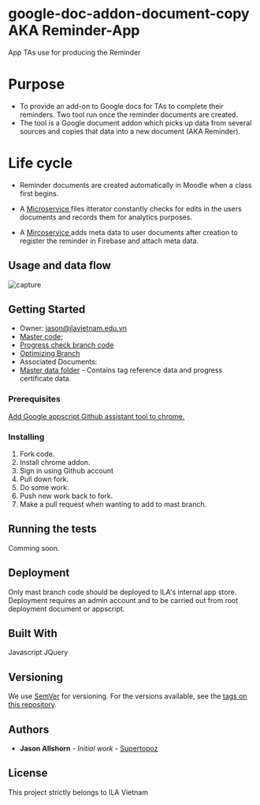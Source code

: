 # google-doc-addon-document-copy AKA Reminder-App
App TAs use for producing the Reminder


# Purpose
* To provide an add-on to Google docs for TAs to complete their reminders. Two tool run once the reminder documents are created. 
* The tool is a Google document addon which picks up data from several sources and copies that data into a new document (AKA Reminder). 


# Life cycle

- Reminder documents are created automatically in Moodle when a class first begins. 








- A [ Microservice ](https://github.com/ilavietnam/Constantly-Iterate-All-Reminder-to-collect-changes) files itterator  constantly checks for edits in the users documents and records them for analytics purposes.
- A [Mircoservice ](https://github.com/ilavietnam/Post-reminder-creation-processing) adds meta data to user documents after creation to register the reminder in Firebase and attach meta data. 


## Usage and data flow

![capture](https://user-images.githubusercontent.com/13721960/35958173-ba963b86-0ce2-11e8-8ccc-cf2e7db4eb1b.PNG)



## Getting Started

- Owner: jason@ilavietnam.edu.vn
- [Master code](https://docs.google.com/document/d/1iee7epzXUAghX8wYkbrc-e9EA6xUv8u7ECebLeBfRAU/edit);
- [Progress check branch code](https://docs.google.com/document/d/1yiWbS6Gxf2UHTcmH8qfDuXmWC9oF2-S3imuqKetvayE/edit)
- [Optimizing Branch](https://docs.google.com/document/d/1-C8Rx0SPmhe0v5pVOcULKqVltQEDuZ3adDIR0zYlVkg/edit)
- Associated Documents: 
- [Master data folder](https://drive.google.com/drive/u/0/folders/0B5miykSsL-gYdlpqS0k4UWwzTW8) - Contains tag reference data and progress certificate data.


### Prerequisites

[Add Google appscript Github assistant tool to chrome.](https://chrome.google.com/webstore/detail/google-apps-script-github/lfjcgcmkmjjlieihflfhjopckgpelofo?hl=en)


### Installing

1) Fork code. 
2) Install chrome addon. 
3) Sign in using Github account
4) Pull down fork. 
5) Do some work.
6) Push new work back to fork. 
7) Make a pull request when wanting to add to mast branch. 

## Running the tests

Comming soon.

## Deployment

Only mast branch code should be deployed to ILA's internal app store. 
Deployment requires an admin account and to be carried out from root deployment document or appscript. 


## Built With

Javascript 
JQuery

## Versioning

We use [SemVer](http://semver.org/) for versioning. For the versions available, see the [tags on this repository](https://github.com/your/project/tags). 

## Authors

* **Jason Allshorn** - *Initial work* - [Supertopoz](https://github.com/Supertopoz)

## License

This project strictly belongs to ILA Vietnam



